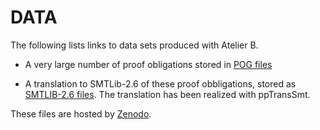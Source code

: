# DATA

The following lists links to data sets produced with Atelier B.

* A very large number of proof obligations stored in [POG files](https://doi.org/10.5281/zenodo.7050797)

* A translation to SMTLib-2.6 of these proof obbligations, stored as
  [SMTLIB-2.6 files](https://doi.org/10.5281/zenodo.7050945). The
  translation has been realized with ppTransSmt.

These files are hosted by [Zenodo](https://zenodo.org).
